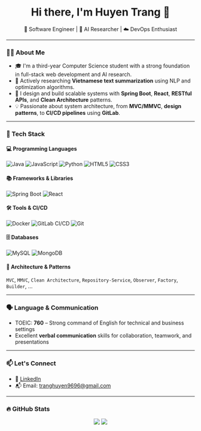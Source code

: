 <h1 align="center">Hi there, I'm Huyen Trang 👋</h1>

<p align="center">
  🚀 Software Engineer | 🧠 AI Researcher | ☁️ DevOps Enthusiast
</p>

---

### 👨‍💻 About Me

- 🎓 I'm a third-year Computer Science student with a strong foundation in full-stack web development and AI research.
- 🧠 Actively researching **Vietnamese text summarization** using NLP and optimization algorithms.
- 🔧 I design and build scalable systems with **Spring Boot**, **React**, **RESTful APIs**, and **Clean Architecture** patterns.
- 💡 Passionate about system architecture, from **MVC/MMVC**, **design patterns**, to **CI/CD pipelines** using **GitLab**.

---

### 🔧 Tech Stack

#### 💻 Programming Languages
![Java](https://img.shields.io/badge/Java-%23ED8B00.svg?&style=flat&logo=java&logoColor=white)
![JavaScript](https://img.shields.io/badge/JavaScript-%23F7DF1E.svg?&style=flat&logo=javascript&logoColor=black)
![Python](https://img.shields.io/badge/Python-%233776AB.svg?&style=flat&logo=python&logoColor=white)
![HTML5](https://img.shields.io/badge/HTML5-%23E34F26.svg?&style=flat&logo=html5&logoColor=white)
![CSS3](https://img.shields.io/badge/CSS3-%231572B6.svg?&style=flat&logo=css3&logoColor=white)

#### 📚 Frameworks & Libraries
![Spring Boot](https://img.shields.io/badge/Spring_Boot-%236DB33F.svg?&style=flat&logo=spring-boot&logoColor=white)
![React](https://img.shields.io/badge/React-%2320232a.svg?&style=flat&logo=react&logoColor=%2361DAFB)

#### 🛠️ Tools & CI/CD
![Docker](https://img.shields.io/badge/Docker-%232496ED.svg?&style=flat&logo=docker&logoColor=white)
![GitLab CI/CD](https://img.shields.io/badge/GitLab_CI%2FCD-%23FC6D26.svg?&style=flat&logo=gitlab&logoColor=white)
![Git](https://img.shields.io/badge/Git-%23F05032.svg?&style=flat&logo=git&logoColor=white)

#### 🗄️ Databases
![MySQL](https://img.shields.io/badge/MySQL-%2300f.svg?&style=flat&logo=mysql&logoColor=white)
![MongoDB](https://img.shields.io/badge/MongoDB-%2347A248.svg?&style=flat&logo=mongodb&logoColor=white)

#### 🧠 Architecture & Patterns
`MVC`, `MMVC`, `Clean Architecture`, `Repository-Service`, `Observer`, `Factory`, `Builder`, ...

---

### 🗣️ Language & Communication

- TOEIC: **760** – Strong command of English for technical and business settings  
- Excellent **verbal communication** skills for collaboration, teamwork, and presentations

---

### 📫 Let's Connect

- 💼 [LinkedIn]([https://www.linkedin.com/in/your-name/](https://www.linkedin.com/in/trang-huy%E1%BB%81n-b85a67302/))
- 📬 Email: tranghuyen9696@gmail.com

---

### 🔥 GitHub Stats

<p align="center">
  <img src="https://github-readme-stats.vercel.app/api?username=your-github-username&show_icons=true&theme=tokyonight" />
  <img src="https://github-readme-stats.vercel.app/api/top-langs/?username=your-github-username&layout=compact&theme=tokyonight" />
</p>
